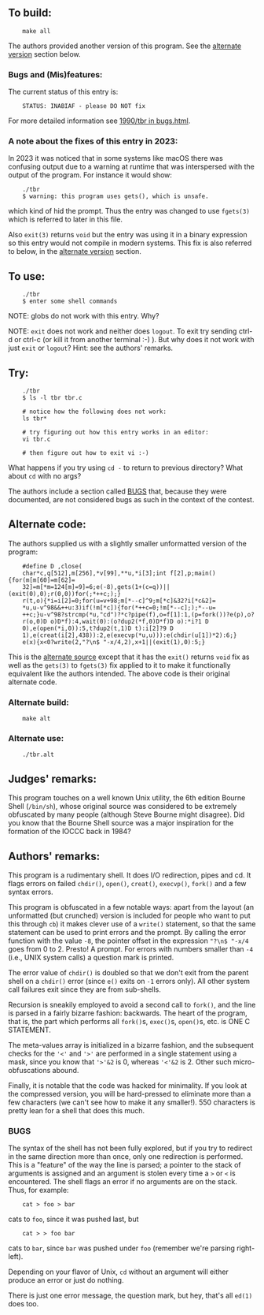 ## To build:

``` <!---sh-->
    make all
```

The authors provided another version of this program. See the [alternate
version](#alternate-code) section below.


### Bugs and (Mis)features:

The current status of this entry is:

```
    STATUS: INABIAF - please DO NOT fix
```

For more detailed information see [1990/tbr in bugs.html](../../bugs.html#1990_tbr).


### A note about the fixes of this entry in 2023:

In 2023 it was noticed that in some systems like macOS there was confusing
output due to a warning at runtime that was interspersed with the output of the
program. For instance it would show:

``` <!---sh-->
    ./tbr
    $ warning: this program uses gets(), which is unsafe.
```

which kind of hid the prompt. Thus the entry was changed to use `fgets(3)` which
is referred to later in this file.

Also `exit(3)` returns `void` but the entry was using it in a binary expression so
this entry would not compile in modern systems. This fix is also referred to
below, in the [alternate version](#alternate-code) section.


## To use:

``` <!---sh-->
    ./tbr
    $ enter some shell commands
```

NOTE: globs do not work with this entry. Why?

NOTE: `exit` does not work and neither does `logout`. To exit try sending ctrl-d
or ctrl-c (or kill it from another terminal :-) ). But why does it not work with
just `exit` or `logout`? Hint: see the authors' remarks.


## Try:

``` <!---sh-->
    ./tbr
    $ ls -l tbr tbr.c

    # notice how the following does not work:
    ls tbr*

    # try figuring out how this entry works in an editor:
    vi tbr.c

    # then figure out how to exit vi :-)
```

What happens if you try using `cd -` to return to previous directory? What about
`cd` with no args?

The authors include a section called [BUGS](#bugs) that, because they were
documented, are not considered bugs as such in the context of the contest.


## Alternate code:

The authors supplied us with a slightly smaller unformatted version
of the program:

``` <!---c-->
    #define D ,close(
    char*c,q[512],m[256],*v[99],**u,*i[3];int f[2],p;main(){for(m[m[60]=m[62]=
    32]=m[*m=124[m]=9]=6;e(-8),gets(1+(c=q))||(exit(0),0);r(0,0))for(;*++c;);}
    r(t,o){*i=i[2]=0;for(u=v+98;m[*--c]^9;m[*c]&32?i[*c&2]=
    *u,u-v^98&&++u:3)if(!m[*c]){for(*++c=0;!m[*--c];);*--u=
    ++c;}u-v^98?strcmp(*u,"cd")?*c?pipe(f),o=f[1]:1,(p=fork())?e(p),o?
    r(o,0)D o)D*f):4,wait(0):(o?dup2(*f,0)D*f)D o):*i?1 D
    0),e(open(*i,0)):5,t?dup2(t,1)D t):i[2]?9 D
    1),e(creat(i[2],438)):2,e(execvp(*u,u))):e(chdir(u[1])*2):6;}
    e(x){x<0?write(2,"?\n$ "-x/4,2),x+1||(exit(1),0):5;}
```

This is the [alternate source](%%REPO_URL%%/1990/tbr/tbr.alt.c) except that it
has the `exit()` returns `void` fix as well as the `gets(3)` to `fgets(3)` fix
applied to it to make it functionally equivalent like the authors intended. The
above code is their original alternate code.


### Alternate build:

``` <!---sh-->
    make alt
```


### Alternate use:

``` <!---sh-->
    ./tbr.alt
```


## Judges' remarks:

This program touches on a well known Unix utility, the 6th edition Bourne Shell
(`/bin/sh`), whose original source was considered to be extremely obfuscated by
many people (although Steve Bourne might disagree). Did you know that the Bourne
Shell source was a major inspiration for the formation of the IOCCC back in
1984?


## Authors' remarks:

This program is a rudimentary shell. It does I/O redirection, pipes
and cd. It flags errors on failed `chdir()`, `open()`, `creat()`,
`execvp()`, `fork()` and a few syntax errors.

This program is obfuscated in a few notable ways: apart from the layout (an
unformatted (but crunched) version is included for people who want to put this
through `cb`) it makes clever use of a `write()` statement, so that the same statement
can be used to print errors and the prompt. By calling the error function with
the value `-8`, the pointer offset in the expression `"?\n$ "-x/4` goes from 0
to 2.  Presto!  A prompt. For errors with numbers smaller than `-4` (i.e., UNIX
system calls) a question mark is printed.

The error value of `chdir()` is doubled so that we don't exit from the parent
shell on a `chdir()` error (since `e()` exits on `-1` errors only).  All other
system call failures exit since they are from sub-shells.

Recursion is sneakily employed to avoid a second call to `fork()`,
and the line is parsed in a fairly bizarre fashion:  backwards. The
heart of the program, that is, the part which performs all `fork()`s,
`exec()`s, `open()`s, etc. is ONE C STATEMENT.

The meta-values array is initialized in a bizarre fashion, and the
subsequent checks for the `'<'` and `'>'` are performed in a single
statement using a mask, since you know that `'>'&2` is 0, whereas
`'<'&2` is 2. Other such micro-obfuscations abound.

Finally, it is notable that the code was hacked for minimality. If
you look at the compressed version, you will be hard-pressed to
eliminate more than a few characters (we can't see how to make it
any smaller!).  550 characters is pretty lean for a shell that does
this much.


### BUGS

The syntax of the shell has not been fully explored, but if you try
to redirect in the same direction more than once, only one
redirection is performed. This is a "feature" of the way the line
is parsed; a pointer to the stack of arguments is assigned and an
argument is stolen every time a `>` or `<` is encountered.  The
shell flags an error if no arguments are on the stack. Thus, for
example:

``` <!---sh-->
    cat > foo > bar
```

cats to `foo`, since it was pushed last, but

``` <!---sh-->
    cat > > foo bar
```

cats to `bar`, since `bar` was pushed under `foo` (remember we're
parsing right-left).

Depending on your flavor of Unix, `cd` without an argument will
either produce an error or just do nothing.

There is just one error message, the question mark, but hey, that's
all `ed(1)` does too.


<!--

    Copyright © 1984-2024 by Landon Curt Noll. All Rights Reserved.

    You are free to share and adapt this file under the terms of this license:

        Creative Commons Attribution-ShareAlike 4.0 International (CC BY-SA 4.0)

    For more information, see:

        https://creativecommons.org/licenses/by-sa/4.0/

-->
